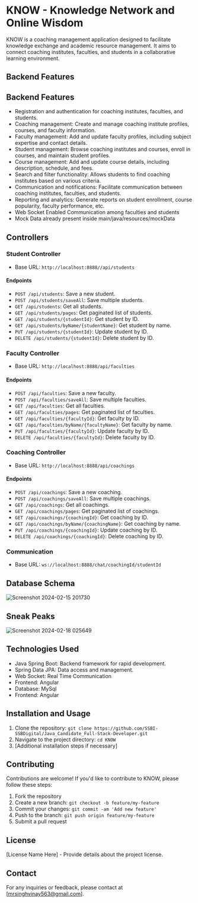 # KNOW - Knowledge Network and Online Wisdom

KNOW is a coaching management application designed to facilitate knowledge exchange and academic resource management. It aims to connect coaching institutes, faculties, and students in a collaborative learning environment.

## Backend Features
## Backend Features

- Registration and authentication for coaching institutes, faculties, and students.
- Coaching management: Create and manage coaching institute profiles, courses, and faculty information.
- Faculty management: Add and update faculty profiles, including subject expertise and contact details.
- Student management: Browse coaching institutes and courses, enroll in courses, and maintain student profiles.
- Course management: Add and update course details, including description, schedule, and fees.
- Search and filter functionality: Allows students to find coaching institutes based on various criteria.
- Communication and notifications: Facilitate communication between coaching institutes, faculties, and students.
- Reporting and analytics: Generate reports on student enrollment, course popularity, faculty performance, etc.
- Web Socket Enabled Communication among faculties and students
- Mock Data already present inside main/java/resources/mockData 

## Controllers

### Student Controller
- Base URL: `http://localhost:8888//api/students`

#### Endpoints
- `POST /api/students`: Save a new student.
- `POST /api/students/saveAll`: Save multiple students.
- `GET /api/students`: Get all students.
- `GET /api/students/pages`: Get paginated list of students.
- `GET /api/students/{studentId}`: Get student by ID.
- `GET /api/students/byName/{studentName}`: Get student by name.
- `PUT /api/students/{studentId}`: Update student by ID.
- `DELETE /api/students/{studentId}`: Delete student by ID.


### Faculty Controller
- Base URL: `http://localhost:8888/api/faculties`

#### Endpoints
- `POST /api/faculties`: Save a new faculty.
- `POST /api/faculties/saveAll`: Save multiple faculties.
- `GET /api/faculties`: Get all faculties.
- `GET /api/faculties/pages`: Get paginated list of faculties.
- `GET /api/faculties/{facultyId}`: Get faculty by ID.
- `GET /api/faculties/byName/{facultyName}`: Get faculty by name.
- `PUT /api/faculties/{facultyId}`: Update faculty by ID.
- `DELETE /api/faculties/{facultyId}`: Delete faculty by ID.

### Coaching Controller
- Base URL: `http://localhost:8888/api/coachings`

#### Endpoints
- `POST /api/coachings`: Save a new coaching.
- `POST /api/coachings/saveAll`: Save multiple coachings.
- `GET /api/coachings`: Get all coachings.
- `GET /api/coachings/pages`: Get paginated list of coachings.
- `GET /api/coachings/{coachingId}`: Get coaching by ID.
- `GET /api/coachings/byName/{coachingName}`: Get coaching by name.
- `PUT /api/coachings/{coachingId}`: Update coaching by ID.
- `DELETE /api/coachings/{coachingId}`: Delete coaching by ID.

### Communication 
- Base URL: `ws://localhost:8888/chat/coachingId/studentId`


## Database Schema
![Screenshot 2024-02-15 201730](https://github.com/SSBI-SSBDigital/Java_Candidate_Full-Stack-Developer/assets/119345842/2348bcc7-1c3a-467f-8769-82dfe3b78c34)

## Sneak Peaks
![Screenshot 2024-02-18 025649](https://github.com/SSBI-SSBDigital/Java_Candidate_Full-Stack-Developer/assets/119345842/771b60bd-178d-40b9-a421-d00ecc6f3f0e)


## Technologies Used

- Java Spring Boot: Backend framework for rapid development.
- Spring Data JPA: Data access and management.
- Web Socket: Real Time Communication
- Frontend: Angular
- Database: MySql
- Frontend: Angular

## Installation and Usage

1. Clone the repository: `git clone https://github.com/SSBI-SSBDigital/Java_Candidate_Full-Stack-Developer.git`
2. Navigate to the project directory: `cd KNOW`
3. [Additional installation steps if necessary]

## Contributing

Contributions are welcome! If you'd like to contribute to KNOW, please follow these steps:

1. Fork the repository
2. Create a new branch: `git checkout -b feature/my-feature`
3. Commit your changes: `git commit -am 'Add new feature'`
4. Push to the branch: `git push origin feature/my-feature`
5. Submit a pull request

## License

[License Name Here] - Provide details about the project license.

## Contact

For any inquiries or feedback, please contact at [mrsinghvinay563@gmail.com].

